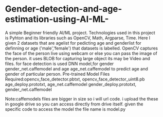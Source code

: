 # Gender-detection-and-age-estimation-using-AI-ML-
A simple Beginner friendly AI/ML project. Technologies used in this project is Pyhton and its libraries such as OpenCV, Math, Argparse, Time.
Here I given 2 datasets that are agelist for pedicting age and genderlist for definning or age ('male','female') that datasets is labelled.
OpenCV captures the face of the person live using webcam or else you can pass the image of the person.
it uses BLOB for capturing large object its may be Video and files. 
for face detection is used DNN model,for gender gender_net.caffemodel and age age_net.caffemodel to predict age and gender of particular person.
Pre-trained Model Files Required:opencv_face_detector.pbtxt, opencv_face_detector_uint8.pb
age_deploy.prototxt, age_net.caffemodel
gender_deploy.prototxt, gender_net.caffemodel


Note:caffemodels files are bigger in size so i will url code. i upload the these in google drive so you can access directly from drive itself. given the specific code to access the model
the file name is model.py

